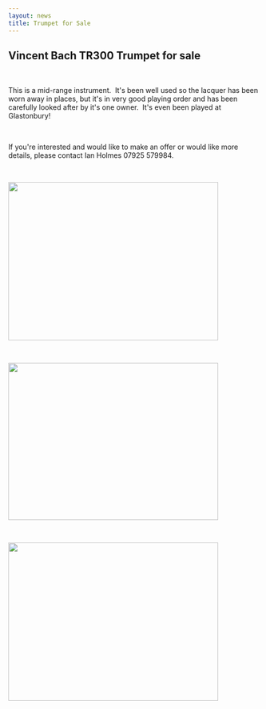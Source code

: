 ```yaml
---
layout: news
title: Trumpet for Sale
---
```


<h2>Vincent Bach TR300 Trumpet for sale</h2>
<p>&nbsp;</p>
<p>This is a mid-range instrument.&nbsp; It's been well used so the lacquer has been worn away in places, but it's in very good playing order and has been carefully looked after by it's one owner.&nbsp; It's even been played at Glastonbury!</p>
<p>&nbsp;</p>
<p>If you're interested and would like to make an offer or would like more details, please contact Ian Holmes 07925 579984.</p>
<p>&nbsp;</p>
<p><img src="{{ '/files/srms/Ians Trumpet 1.jpg' | prepend: site.github.url }}" border="0" width="420" height="316" /></p>
<p>&nbsp;</p>
<p><img src="{{ '/files/srms/Ians Trumpet 2.jpg' | prepend: site.github.url }}" border="0" width="420" height="314" /></p>
<p>&nbsp;</p>
<p><img src="{{ '/files/srms/Ians Trumpet 3.jpg' | prepend: site.github.url }}" border="0" width="420" height="316" /></p>
